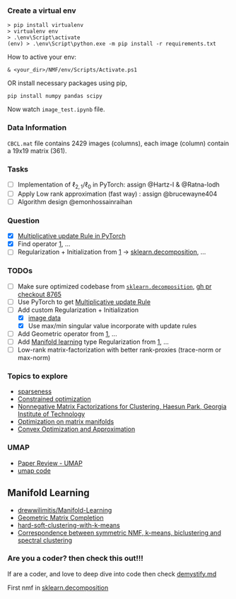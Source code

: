 ### Create a virtual env

```shell
> pip install virtualenv
> virtualenv env
> .\env\Script\activate
(env) > .\env\Script\python.exe -m pip install -r requirements.txt
```

How to active your env:

```
& <your_dir>/NMF/env/Scripts/Activate.ps1
```

OR install necessary packages using pip,

```shell
pip install numpy pandas scipy
```

Now watch `image_test.ipynb` file.

### Data Information

`CBCL.mat` file contains 2429 images (columns), each image (column) contain a 19x19 matrix (361).

### Tasks

- [ ] Implementation of $\ell_{2,1}$/$\ell_{0}$ in PyTorch: assign @Hartz-I & @Ratna-lodh
- [ ] Apply Low rank approximation (fast way) : assign @brucewayne404
- [ ] Algorithm design @emonhossainraihan

### Question

- [x] [Multiplicative update Rule in PyTorch](https://stackoverflow.com/q/75742628/9138425)
- [x] Find operator [1](https://math.stackexchange.com/q/4658970/871843), ...
- [ ] Regularization + Initialization from [1](https://sci-hub.ru/https://www.sciencedirect.com/science/article/abs/pii/S0031320307004359) $\rightarrow$ [sklearn.decomposition](https://github.com/scikit-learn/scikit-learn/blob/530dfc9631b2135412a048b5ec7cf01d155b6067/sklearn/decomposition/_nmf.py#L273), ...

### TODOs

- [ ] Make sure optimized codebase from [`sklearn.decomposition`](https://github.com/scikit-learn/scikit-learn/blob/main/sklearn/decomposition/_nmf.py), [gh pr checkout 8765]()
- [ ] Use PyTorch to get [Multiplicative update Rule](https://stats.stackexchange.com/a/352921/312701)
- [ ] Add custom Regularization + Initialization
  - [x] [image data](https://stackoverflow.com/questions/33610825/normalization-in-image-processing)
  - [x] Use max/min singular value incorporate with update rules
- [ ] Add Geometric operator from [1](https://sci-hub.ru/https://www.worldscientific.com/doi/epdf/10.1142/S021969131940006X), ...
- [ ] Add [Manifold learning](https://github.com/drewwilimitis/Manifold-Learning) type Regularization from [1](https://github.com/scikit-learn/scikit-learn/tree/0a3e585d5651af80430834c2a4008ac96ce04a21/sklearn/manifold), ...
- [ ] Low-rank matrix-factorization with better rank-proxies (trace-norm or max-norm)

### Topics to explore

- [sparseness](https://math.stackexchange.com/questions/4212759/differentiable-sparsity-measure)
- [Constrained optimization](https://www.youtube.com/watch?v=lvzH88DDaow&ab_channel=XiaojingYe)
- [Nonnegative Matrix Factorizations for Clustering, Haesun Park, Georgia Institute of Technology](https://www.youtube.com/watch?v=EKvh4ANUHWM&ab_channel=MMDSFoundation)
- [Optimization on matrix manifolds](https://math.stackexchange.com/a/472180/871843)
- [Convex Optimization and Approximation](https://ee227c.github.io/)

### UMAP

- [Paper Review - UMAP](https://www.youtube.com/watch?v=G9s3cE8TNZo&ab_channel=MachineLearningDojowithTimScarfe)
- [umap code](https://github.com/lmcinnes/umap/tree/9b012b76b12da44e33314dc1029070baceb84616/umap)

## Manifold Learning

- [drewwilimitis/Manifold-Learning](https://github.com/drewwilimitis/Manifold-Learning)
- [Geometric Matrix Completion](https://arxiv.org/pdf/1704.06803.pdf)
- [hard-soft-clustering-with-k-means](https://sandipanweb.wordpress.com/2017/03/19/hard-soft-clustering-with-k-means-weighted-k-means-and-gmm-em/)
- [Correspondence between symmetric NMF, k-means, biclustering and spectral clustering](http://borisburkov.net/2022-08-31-1/)

### Are you a coder? then check this out!!!

If are a coder, and love to deep dive into code then check [demystify.md](https://github.com/emonhossainraihan/Geom-nmf/blob/main/development/demystify.md)

First nmf in [sklearn.decomposition](https://github.com/scikit-learn/scikit-learn/blob/a2a4257bc6e793faf6867cfe781cdfad7e5a7b41/sklearn/decomposition/nmf.py)
